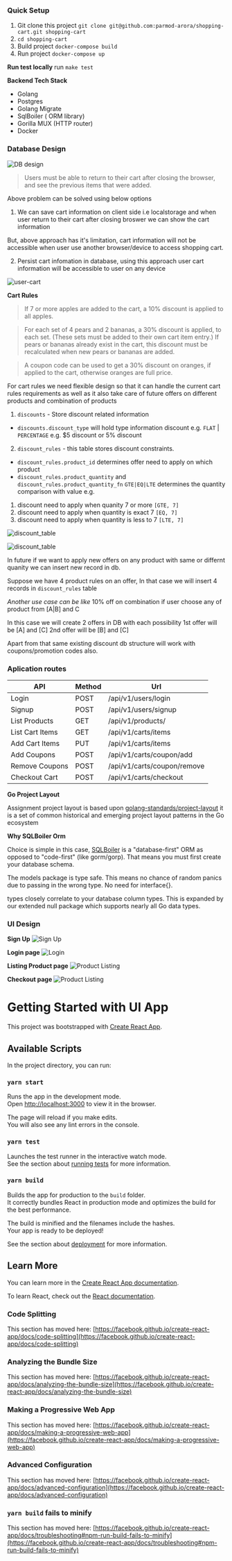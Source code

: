 ### Quick Setup

1. Git clone this project `git clone git@github.com:parmod-arora/shopping-cart.git shopping-cart`
2. `cd shopping-cart`
3. Build project `docker-compose build`
4. Run project `docker-compose up`

**Run test locally**
run `make test`

**Backend Tech Stack**

- Golang 
- Postgres
- Golang Migrate
- SqlBoiler ( ORM library)
- Gorilla MUX (HTTP router)
- Docker

### Database Design

![DB design](./docs/db_design.png)

> Users must be able to return to their cart after closing the browser, and see the previous items that were added.

Above problem can be solved using below options

1. We can save cart information on client side  i.e localstorage and when user return to their cart after closing broswer we can show the cart information

But, above approach has it's limitation, cart information will not be accessible when user use another browser/device to access shopping cart.

2. Persist cart infomation in database, using this approach user cart information will be accessible to user on any device 

![user-cart](./docs/user-cart.png)

**Cart Rules**

>If 7 or more apples are added to the cart, a 10% discount is applied to all apples.

>For each set of 4 pears and 2 bananas, a 30% discount is applied, to each set. (These sets must be added to their own cart item entry.) If pears or bananas already exist in the cart, this discount must be recalculated when new pears or bananas are added.

> A coupon code can be used to get a 30% discount on oranges, if applied to the cart, otherwise oranges are full price.

For cart rules we need flexible design so that it can handle the current cart rules requirements 
as well as it also take care of future offers on different products and combination of products

1. `discounts` - Store discount related information 
  - `discounts.discount_type` will hold type information discount e.g. `FLAT` | `PERCENTAGE`
  e.g. $5 discount or 5% discount

2. `discount_rules` - this table stores discount constraints.
  - `discount_rules.product_id` determines offer need to apply on which product
  - `discount_rules.product_quantity` and  `discount_rules.product_quantity_fn` `GTE|EQ|LTE` determines the quantity comparison with value
  e.g. 
  1. discount need to apply when quanity 7 or more `[GTE, 7]`
  1. discount need to apply when quantity is exact 7 `[EQ, 7]`
  1. discount need to apply when quantity is less to 7 `[LTE, 7]`

![discount_table](./docs/discount_table.png)

![discount_table](./docs/discount_rules_table.png)

In future if we want to apply new offers on any product with same or differnt quanity we can insert new record in db.

Suppose we have 4 product rules on an offer, In that case we will insert 4 records in `discount_rules` table

*Another use case can be like*
10% off on combination if user choose any of product from [A|B] and C

In this case we will create 2 offers in DB with each possibility 
1st offer will be [A] and [C]
2nd offer will be [B] and [C]

Apart from that same existing discount db structure will work with coupons/promotion codes also.

### Aplication routes

| API            | Method|               Url|
|----------------|------|--------------------|
| Login          | POST |/api/v1/users/login |
| Signup         | POST |/api/v1/users/signup|
| List Products  | GET  |/api/v1/products/|
| List Cart Items| GET  |/api/v1/carts/items|
| Add Cart Items | PUT  |/api/v1/carts/items|
| Add Coupons    | POST |/api/v1/carts/coupon/add|
| Remove Coupons | POST |/api/v1/carts/coupon/remove|
| Checkout Cart  | POST |/api/v1/carts/checkout|



**Go Project Layout**

Assignment project layout is based upon [golang-standards/project-layout](https://github.com/golang-standards/project-layout) it is a set of common historical and emerging project layout patterns in the Go ecosystem

**Why SQLBoiler Orm** 

Choice is simple in this case, [SQLBoiler](https://github.com/volatiletech/sqlboiler) is a "database-first" ORM as opposed to "code-first" (like gorm/gorp). That means you must first create your database schema.

The models package is type safe. This means no chance of random panics due to passing in the wrong type. No need for interface{}.

types closely correlate to your database column types. This is expanded by our extended null package which supports nearly all Go data types.

### UI Design
**Sign Up**
![Sign Up](./docs/sign-up.png)

**Login page**
![Login](./docs/login-page.png)

**Listing Product page**
![Product Listing](./docs/product-listing.png)

**Checkout page**
![Product Listing](./docs/checkout-page.png)


# Getting Started with UI App

This project was bootstrapped with [Create React App](https://github.com/facebook/create-react-app).

## Available Scripts

In the project directory, you can run:

### `yarn start`

Runs the app in the development mode.\
Open [http://localhost:3000](http://localhost:3000) to view it in the browser.

The page will reload if you make edits.\
You will also see any lint errors in the console.

### `yarn test`

Launches the test runner in the interactive watch mode.\
See the section about [running tests](https://facebook.github.io/create-react-app/docs/running-tests) for more information.

### `yarn build`

Builds the app for production to the `build` folder.\
It correctly bundles React in production mode and optimizes the build for the best performance.

The build is minified and the filenames include the hashes.\
Your app is ready to be deployed!

See the section about [deployment](https://facebook.github.io/create-react-app/docs/deployment) for more information.

## Learn More

You can learn more in the [Create React App documentation](https://facebook.github.io/create-react-app/docs/getting-started).

To learn React, check out the [React documentation](https://reactjs.org/).

### Code Splitting

This section has moved here: [https://facebook.github.io/create-react-app/docs/code-splitting](https://facebook.github.io/create-react-app/docs/code-splitting)

### Analyzing the Bundle Size

This section has moved here: [https://facebook.github.io/create-react-app/docs/analyzing-the-bundle-size](https://facebook.github.io/create-react-app/docs/analyzing-the-bundle-size)

### Making a Progressive Web App

This section has moved here: [https://facebook.github.io/create-react-app/docs/making-a-progressive-web-app](https://facebook.github.io/create-react-app/docs/making-a-progressive-web-app)

### Advanced Configuration

This section has moved here: [https://facebook.github.io/create-react-app/docs/advanced-configuration](https://facebook.github.io/create-react-app/docs/advanced-configuration)

### `yarn build` fails to minify

This section has moved here: [https://facebook.github.io/create-react-app/docs/troubleshooting#npm-run-build-fails-to-minify](https://facebook.github.io/create-react-app/docs/troubleshooting#npm-run-build-fails-to-minify)
